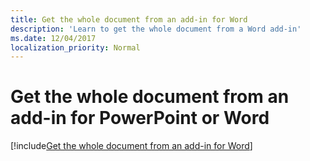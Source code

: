 ```yaml
---
title: Get the whole document from an add-in for Word
description: 'Learn to get the whole document from a Word add-in'
ms.date: 12/04/2017
localization_priority: Normal
---
```


# Get the whole document from an add-in for PowerPoint or Word

[!include[Get the whole document from an add-in for Word](../includes/file-get-the-whole-document-from-an-add-in-for-powerpoint-or-word.md)]
